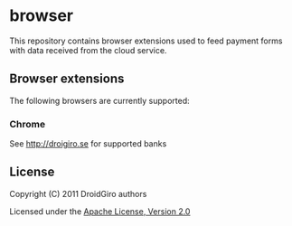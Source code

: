 # browser

This repository contains browser extensions used to feed payment forms with data received from the cloud service.

## Browser extensions

The following browsers are currently supported:

### Chrome
See http://droigiro.se for supported banks

## License
Copyright (C) 2011 DroidGiro authors

Licensed under the [Apache License, Version 2.0](http://www.apache.org/licenses/LICENSE-2.0.html)
